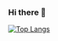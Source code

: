 ### Hi there 👋


[![Top Langs](https://github-readme-stats.vercel.app/api/top-langs/?username=ChickenTheSlayer)](https://github.com/anuraghazra/github-readme-stats)


<!--
**ChickenTheSlayer/ChickenTheSlayer** is a ✨ _special_ ✨ repository because its `README.md` (this file) appears on your GitHub profile.

Here are some ideas to get you started:

- 🔭 I’m currently working on ...
- 🌱 I’m currently learning ...
- 👯 I’m looking to collaborate on ...
- 🤔 I’m looking for help with ...
- 💬 Ask me about ...
- 📫 How to reach me: ...
- 😄 Pronouns: ...
- ⚡ Fun fact: ...
-->


